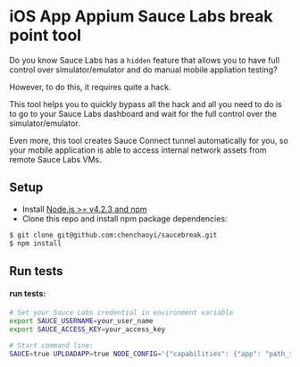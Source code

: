# iOS App Appium Sauce Labs break point tool

Do you know Sauce Labs has a `hidden` feature that allows you to have
full control over simulator/emulator and do
manual mobile appliation testing?

However, to do this, it requires quite a hack.

This tool helps you to quickly bypass all the hack and all you need to
do is to go to your Sauce Labs dashboard and wait for the full control
over the simulator/emulator.

Even more, this tool creates Sauce Connect tunnel automatically for you, so your mobile application is able to access internal network assets from remote Sauce Labs VMs.

## Setup

* Install [Node.js >= v4.2.3 and npm](http://nodejs.org/)
* Clone this repo and install npm package dependencies:
```bash
$ git clone git@github.com:chenchaoyi/saucebreak.git
$ npm install
```

## Run tests

#### run tests:

```bash
# Set your Sauce Labs credential in environment variable
export SAUCE_USERNAME=your_user_name
export SAUCE_ACCESS_KEY=your_access_key

# Start command line:
SAUCE=true UPLOADAPP=true NODE_CONFIG='{"capabilities": {"app": "path_to_your_app"}}' ./node_modules/.bin/magellan --browsers=iphone_9_3_iOS_iPhone_Simulator

```

